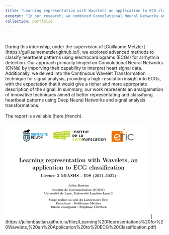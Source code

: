 ```yaml
---
title: "Learning representation with Wavelets an application to ECG classification"
excerpt: "In our research, we combined Convolutional Neural Networks and Continuous Wavelet Transformation techniques to enhance heartbeat classification using electrocardiograms. This combination aims to efficiently detect cardiac anomalies, like arrhythmia, offering potential advancements in cardiac health monitoring and diagnostics. <br/> <br/>"
collection: portfolio
---
```

<br/>
<br/>
During this internship, under the supervision of [Guillaume Metzler](https://guillaumemetzler.github.io/), we explored advanced methods to classify heartbeat patterns using electrocardiograms (ECGs) for arrhytmia detection. Our approach primarily hinged on Convolutional Neural Networks (CNNs) by imporving their capability to interpret heart signal data. Additionally, we delved into the Continuous Wavelet Transformation technique for signal analysis, providing a high-resolution insight into ECGs, with the expectation that it would give a richer and more appropriate description of the signal. 
In summary, our work represents an amalgamation of innovative techniques aimed at better representating and classifying heartbeat patterns using Deep Neural Networks and signal analysis transformations.
<br/>
<br/>
The report is available [here (french). <br/> <br/><img src='/images/fiche_stage_ECGclassif.png'
                     height=300px>](https://julienbastian.github.io/files/Learning%20Representations%20for%20Wavelets,%20an%20Application%20to%20ECG%20Classification.pdf)


